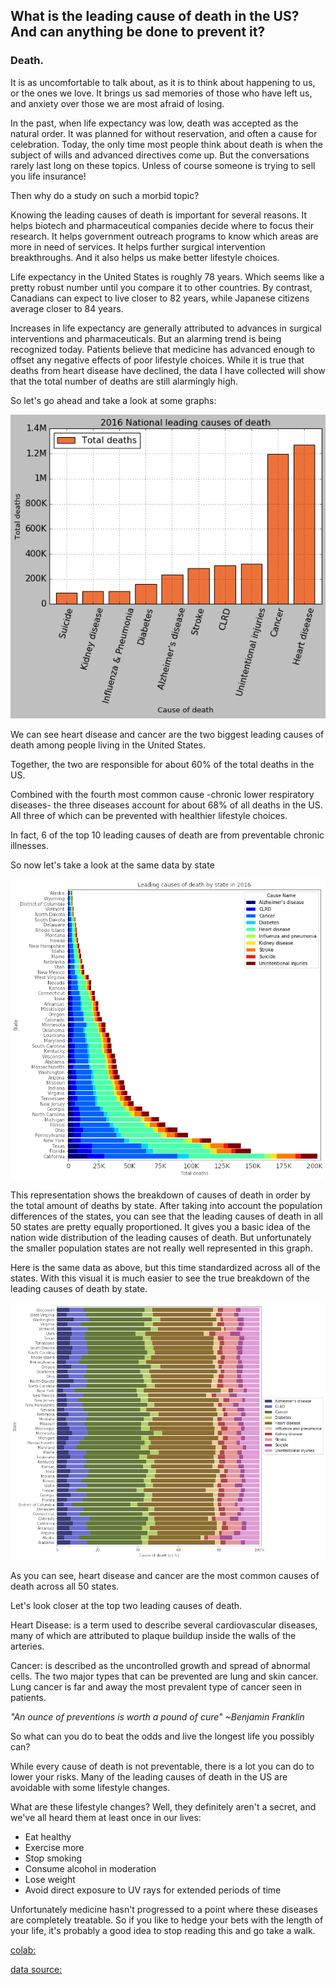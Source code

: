 ## What is the leading cause of death in the US? And can anything be done to prevent it?






### **Death.**

It is as uncomfortable to talk about, as it is to think about happening to us, or the ones we love.  It brings us sad memories of those who have left us, and anxiety over those we are most afraid of losing.  

In the past, when life expectancy was low, death was accepted as the natural order.  It was planned for without reservation, and often a cause for celebration.  Today, the only time most people think about death is when the subject of wills and advanced directives come up.  But the conversations rarely last long on these topics. Unless of course someone is trying to sell you life insurance!


Then why do a study on such a morbid topic?


Knowing the leading causes of death is important for several reasons.  It helps biotech and pharmaceutical companies decide where to focus their research.  It helps government outreach programs to know which areas are more in need of services.  It helps further surgical intervention breakthroughs. And it also helps us make better lifestyle choices.

Life expectancy in the United States is roughly 78 years.  Which seems like a pretty robust number until you compare it to other countries. By contrast, Canadians can expect to live closer to 82 years, while Japanese citizens average closer to 84 years.  

Increases in life expectancy are generally attributed to advances in surgical interventions and pharmaceuticals. But an alarming trend is being recognized today. Patients believe that medicine has advanced enough to offset any negative effects of poor lifestyle choices. While it is true that deaths from heart disease have declined, the data I have collected will show that the total number of deaths are still alarmingly high.  

So let's go ahead and take a look at some graphs:

![graph1](https://github.com/Rtrey29/Project1/blob/master/img/Graph_1.png?raw=true)





We can see heart disease and cancer are the two biggest leading causes of death among people living in the United States.

 Together, the two are responsible for about 60% of the total deaths in the US.

Combined with the fourth most common cause -chronic lower respiratory diseases- the three diseases account for about 68% of all deaths in the US.  All three of which can be prevented with healthier lifestyle choices.

In fact, 6 of the top 10 leading causes of death are from preventable chronic illnesses.



So now let's take a look at the same data by state


![graph2](https://github.com/Rtrey29/Project1/blob/master/img/graph_2.png?raw=true)

This representation shows the breakdown of causes of death in order by the total amount of deaths by state.  After taking into account the population differences of the states, you can see that the leading causes of death in all 50 states are pretty equally proportioned.  It gives you a basic idea of the nation wide distribution of the leading causes of death.  But unfortunately the smaller population states are not really well represented in this graph.


Here is the same data as above, but this time standardized across all of the states.
With this visual it is much easier to see the true breakdown of the leading causes of death by state.  


![graph3](https://github.com/Rtrey29/Project1/blob/master/img/graph_3.png?raw=true)


As you can see, heart disease and cancer are the most common causes of death across all 50 states.

Let's look closer at the top two leading causes of death.

Heart Disease: is a term used to describe several cardiovascular diseases, many of 					which are attributed to plaque buildup inside the walls of the 						arteries.  

Cancer:	is described as the uncontrolled growth and spread of abnormal cells. The 				two major types that can be prevented are lung and skin cancer. Lung 				cancer is far and away the most prevalent type of cancer seen in patients.



*"An ounce of preventions is worth a pound of cure" ~Benjamin Franklin*


So what can you do to beat the odds and live the longest life you possibly can?

While every cause of death is not preventable, there is a lot you can do to lower your risks.  Many of the leading causes of death in the US are avoidable with some lifestyle changes.



What are these lifestyle changes? Well, they definitely aren't a secret, and we've all heard them at least once in our lives:

* Eat healthy
* Exercise more
* Stop smoking
* Consume alcohol in moderation
* Lose weight
* Avoid direct exposure to UV rays for extended periods of time

Unfortunately medicine hasn't progressed to a point where these diseases are completely treatable. So if you like to hedge your bets with the length of your life, it's probably a good idea to stop reading this and go take a walk.

[colab:](https://colab.research.google.com/drive/1Ti8V3c2Wt3zBs3B2OWTDOAm2j1R3kc9m)


[data source:](https://catalog.data.gov/dataset/age-adjusted-death-rates-for-the-top-10-leading-causes-of-death-united-states-2013)
